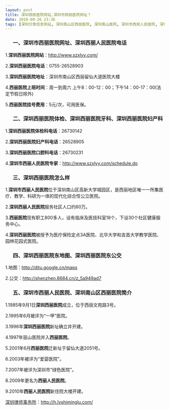 ```yaml
---
layout: post
title: 深圳西丽医院网站,深圳市西丽医院网址？
date: 2010-09-26 23:36
tags: [深圳分类信息网站, 深圳南山区西丽医院, 深圳南山医院, 深圳市西丽人民医院, 深圳西丽人民医院电话, 深圳西丽医院东地图, 深圳西丽医院体检, 深圳西丽医院妇产科, 深圳西丽医院怎么样, 深圳西丽医院牙科, 深圳西丽医院电话]
---
```

<ol>
<h3>一、深圳市西丽医院网址、深圳西丽人民医院电话</h3>
</ol>
1.<strong>深圳西丽医院网站</strong>：<a href="http://www.szxlyy.com/" target="_blank">http://www.szxlyy.com/</a>

2.<strong>深圳西丽医院电话</strong>：0755-26528903

3.<strong>深圳西丽医院地址</strong>：深圳市南山区西丽留仙大道医院大楼

4.<strong>西丽医院上班时间</strong>：周一到周六 上午8：00-12：00；下午14：00-17：00(法定节假日除外)

5.<strong>西丽医院挂号费用</strong>：5元/次，可用医保。
<ol>
<h3>二、深圳西丽医院体检、深圳西丽医院牙科、深圳西丽医院妇产科</h3>
</ol>
1.<strong>深圳西丽医院体检科电话</strong>：26730142

2.<strong>深圳西丽医院妇产科电话</strong>：26528905

3.<strong>深圳西丽医院口腔科电话</strong>：26730231

4.<strong>深圳市西丽人民医院专家</strong>：<a href="http://www.szxlyy.com/schedule.do" target="_blank">http://www.szxlyy.com/schedule.do</a>
<ol>
<h3>三、深圳西丽医院怎么样</h3>
</ol>
1.<strong>深圳市西丽人民医院</strong>位于深圳南山区高新大学城园区，是西丽地区唯一一所集医疗、教学、科研为一体的现代化综合性公立医院。

2.<strong>深圳西丽人民医院</strong>服务社区人口约60万。

3.<strong>西丽医院</strong>现有职工800多人，设有临床及医技科室18个，下设30个社区健康服务中心。

4.<strong>深圳西丽医院</strong>被授予为医疗保险定点3A医院、北华大学和吉首大学教学医院、园林花园式医院。
<ol>
<h3>四、深圳西丽医院东地图、深圳西丽医院东公交</h3>
</ol>
1.地图：<a href="http://ditu.google.cn/maps?hl=zh-CN&amp;q=%C9%EE%DB%DA%CE%F7%C0%F6%D2%BD%D4%BA%B6%AB" target="_blank">http://ditu.google.cn/maps</a>

2.公交：<a href="http://shenzhen.8684.cn/z_5a949ad7" target="_blank">http://shenzhen.8684.cn/z_5a949ad7</a>
<ol>
<h3>五、深圳市西丽人民医院、深圳南山区西丽医院简介</h3>
</ol>
1.1985年9月1日<strong>深圳西丽医院</strong>成立，位于西丽文苑路3号。

2.1995年6月被评为“一甲”医院。

3.1996年<strong>深圳西丽医院</strong>新址确立并开建。

4.1997年丽山医院并入<strong>西丽医院</strong>。

5.2001年6月<strong>西丽医院</strong>迁新址于留仙大道2051号。

6.2003年被评为“爱婴医院”。

7.2007年被评为深圳市“绿色医院”。

8.2009年更名为<strong>西丽人民医院</strong>。

9.2010年<strong>西丽人民医院</strong>新住院大楼开建。

<a href="http://h.lvshiminglu.com/">深圳律师事务所</a>：<a href="http://h.lvshiminglu.com/">http://h.lvshiminglu.com/</a>

